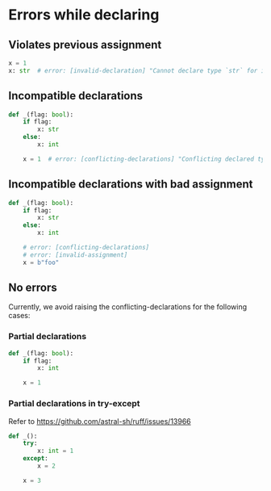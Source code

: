 # Errors while declaring

## Violates previous assignment

```py
x = 1
x: str  # error: [invalid-declaration] "Cannot declare type `str` for inferred type `Literal[1]`"
```

## Incompatible declarations

```py
def _(flag: bool):
    if flag:
        x: str
    else:
        x: int

    x = 1  # error: [conflicting-declarations] "Conflicting declared types for `x`: str, int"
```

## Incompatible declarations with bad assignment

```py
def _(flag: bool):
    if flag:
        x: str
    else:
        x: int

    # error: [conflicting-declarations]
    # error: [invalid-assignment]
    x = b"foo"
```

## No errors

Currently, we avoid raising the conflicting-declarations for the following cases:

### Partial declarations

```py
def _(flag: bool):
    if flag:
        x: int

    x = 1
```

### Partial declarations in try-except

Refer to https://github.com/astral-sh/ruff/issues/13966

```py
def _():
    try:
        x: int = 1
    except:
        x = 2

    x = 3
```
